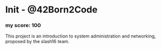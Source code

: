 # Init - @42Born2Code
### my score: 100
This project is an introduction to system administration and networking, proposed by the slash16 team.
